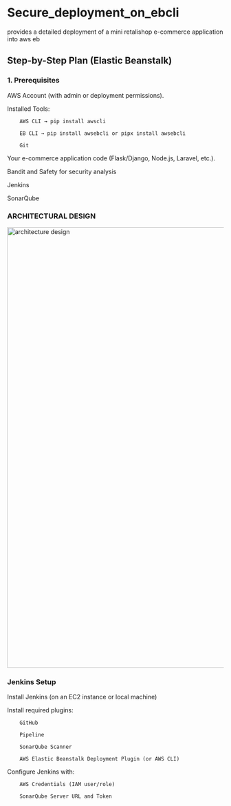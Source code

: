 # Secure_deployment_on_ebcli
provides a detailed deployment of a mini retalishop e-commerce application into aws eb
## Step-by-Step Plan (Elastic Beanstalk)
### 1. Prerequisites

AWS Account (with admin or deployment permissions).

Installed Tools:

        AWS CLI → pip install awscli

        EB CLI → pip install awsebcli or pipx install awsebcli

        Git

Your e-commerce application code (Flask/Django, Node.js, Laravel, etc.).

Bandit and Safety for security analysis

Jenkins

SonarQube


### ARCHITECTURAL DESIGN

<img width="1536" height="1024" alt="architecture design" src="https://github.com/user-attachments/assets/0af5ffdf-ca15-47fe-b30e-26bc55a31b2f" />

### Jenkins Setup

Install Jenkins (on an EC2 instance or local machine)

Install required plugins:

        GitHub

        Pipeline

        SonarQube Scanner

        AWS Elastic Beanstalk Deployment Plugin (or AWS CLI)

Configure Jenkins with:

        AWS Credentials (IAM user/role)

        SonarQube Server URL and Token
